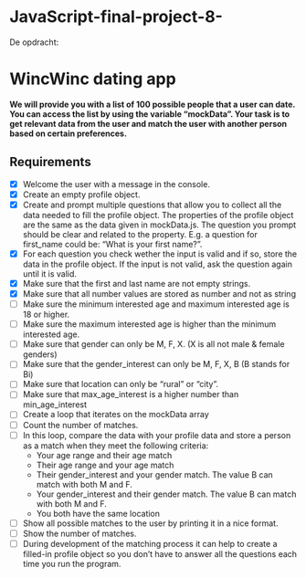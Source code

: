 # JavaScript-final-project-8-

De opdracht:
# WincWinc dating app

**We will provide you with a list of 100 possible people that a user can date. You can access the list by using the variable “mockData”. Your task is to get relevant data from the user and match the user with another person based on certain preferences.**

## Requirements

- [x] Welcome the user with a message in the console.
- [x] Create an empty profile object.
- [x] Create and prompt multiple questions that allow you to collect all the data needed to fill the profile object. The properties of the profile object are the same as the data given in mockData.js. The question you prompt should be clear and related to the property. E.g. a question for first_name could be: “What is your first name?”.
- [x] For each question you check wether the input is valid and if so, store the data in the profile object. If the input is not valid, ask the question again until it is valid.
- [x] Make sure that the first and last name are not empty strings.
- [x] Make sure that all number values are stored as number and not as string
- [ ] Make sure the minimum interested age and maximum interested age is 18 or higher.
- [ ] Make sure the maximum interested age is higher than the minimum interested age.
- [ ] Make sure that gender can only be M, F, X. (X is all not male & female genders)
- [ ] Make sure that the gender_interest can only be M, F, X, B (B stands for Bi)
- [ ] Make sure that location can only be “rural” or “city”.
- [ ] Make sure that max_age_interest is a higher number than min_age_interest
- [ ] Create a loop that iterates on the mockData array
- [ ] Count the number of matches.
- [ ] In this loop, compare the data with your profile data and store a person as a match when they meet the following criteria:
    - Your age range and their age match
    - Their age range and your age match
    - Their gender_interest and your gender match. The value B can match with both M and F.
    - Your gender_interest and their gender match. The value B can match with both M and F.
    - You both have the same location
- [ ] Show all possible matches to the user by printing it in a nice format.
- [ ] Show the number of matches.
- [ ] During development of the matching process it can help to create a filled-in profile object so you don’t have to answer all the questions each time you run the program.
